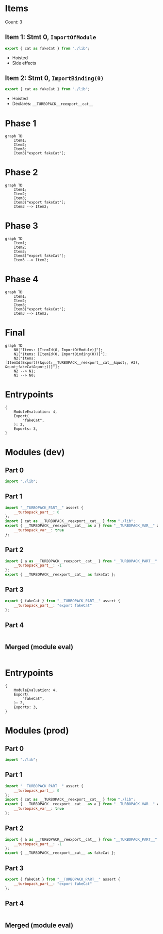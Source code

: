 # Items

Count: 3

## Item 1: Stmt 0, `ImportOfModule`

```js
export { cat as fakeCat } from "./lib";

```

- Hoisted
- Side effects

## Item 2: Stmt 0, `ImportBinding(0)`

```js
export { cat as fakeCat } from "./lib";

```

- Hoisted
- Declares: `__TURBOPACK__reexport__cat__`

# Phase 1
```mermaid
graph TD
    Item1;
    Item2;
    Item3;
    Item3["export fakeCat"];
```
# Phase 2
```mermaid
graph TD
    Item1;
    Item2;
    Item3;
    Item3["export fakeCat"];
    Item3 --> Item2;
```
# Phase 3
```mermaid
graph TD
    Item1;
    Item2;
    Item3;
    Item3["export fakeCat"];
    Item3 --> Item2;
```
# Phase 4
```mermaid
graph TD
    Item1;
    Item2;
    Item3;
    Item3["export fakeCat"];
    Item3 --> Item2;
```
# Final
```mermaid
graph TD
    N0["Items: [ItemId(0, ImportOfModule)]"];
    N1["Items: [ItemId(0, ImportBinding(0))]"];
    N2["Items: [ItemId(Export((&quot;__TURBOPACK__reexport__cat__&quot;, #3), &quot;fakeCat&quot;))]"];
    N2 --> N1;
    N1 --> N0;
```
# Entrypoints

```
{
    ModuleEvaluation: 4,
    Export(
        "fakeCat",
    ): 2,
    Exports: 3,
}
```


# Modules (dev)
## Part 0
```js
import "./lib";

```
## Part 1
```js
import "__TURBOPACK_PART__" assert {
    __turbopack_part__: 0
};
import { cat as __TURBOPACK__reexport__cat__ } from "./lib";
export { __TURBOPACK__reexport__cat__ as a } from "__TURBOPACK_VAR__" assert {
    __turbopack_var__: true
};

```
## Part 2
```js
import { a as __TURBOPACK__reexport__cat__ } from "__TURBOPACK_PART__" assert {
    __turbopack_part__: -1
};
export { __TURBOPACK__reexport__cat__ as fakeCat };

```
## Part 3
```js
export { fakeCat } from "__TURBOPACK_PART__" assert {
    __turbopack_part__: "export fakeCat"
};

```
## Part 4
```js

```
## Merged (module eval)
```js

```
# Entrypoints

```
{
    ModuleEvaluation: 4,
    Export(
        "fakeCat",
    ): 2,
    Exports: 3,
}
```


# Modules (prod)
## Part 0
```js
import "./lib";

```
## Part 1
```js
import "__TURBOPACK_PART__" assert {
    __turbopack_part__: 0
};
import { cat as __TURBOPACK__reexport__cat__ } from "./lib";
export { __TURBOPACK__reexport__cat__ as a } from "__TURBOPACK_VAR__" assert {
    __turbopack_var__: true
};

```
## Part 2
```js
import { a as __TURBOPACK__reexport__cat__ } from "__TURBOPACK_PART__" assert {
    __turbopack_part__: -1
};
export { __TURBOPACK__reexport__cat__ as fakeCat };

```
## Part 3
```js
export { fakeCat } from "__TURBOPACK_PART__" assert {
    __turbopack_part__: "export fakeCat"
};

```
## Part 4
```js

```
## Merged (module eval)
```js

```
